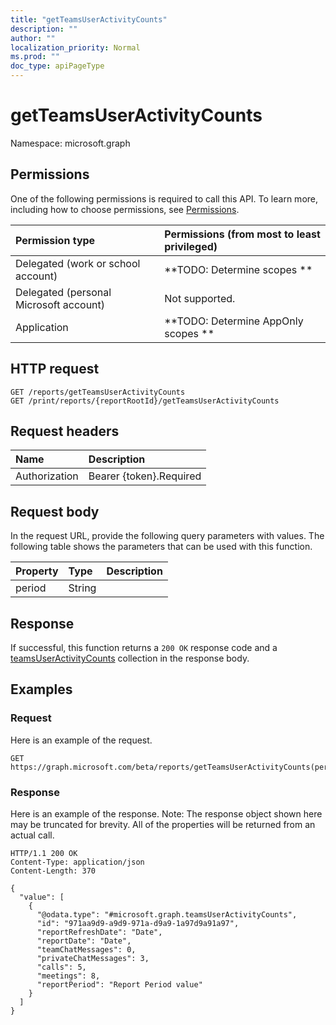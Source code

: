 ```yaml
---
title: "getTeamsUserActivityCounts"
description: ""
author: ""
localization_priority: Normal
ms.prod: ""
doc_type: apiPageType
---
```


# getTeamsUserActivityCounts

Namespace: microsoft.graph



## Permissions
One of the following permissions is required to call this API. To learn more, including how to choose permissions, see [Permissions](/concepts/permissions-reference.md).

|Permission type|Permissions (from most to least privileged)|
|:---|:---|
|Delegated (work or school account)|**TODO: Determine scopes **|
|Delegated (personal Microsoft account)|Not supported.|
|Application|**TODO: Determine AppOnly scopes **|

## HTTP request
<!-- {
  "blockType": "ignored"
}
-->
``` http
GET /reports/getTeamsUserActivityCounts
GET /print/reports/{reportRootId}/getTeamsUserActivityCounts
```

## Request headers
|Name|Description|
|:---|:---|
|Authorization|Bearer {token}.Required|

## Request body
In the request URL, provide the following query parameters with values.
The following table shows the parameters that can be used with this function.

|Property|Type|Description|
|:---|:---|:---|
|period|String||



## Response
If successful, this function returns a `200 OK` response code and a [teamsUserActivityCounts](../resources/teamsuseractivitycounts.md) collection in the response body.

## Examples

### Request
Here is an example of the request.
<!-- {
  "blockType": "request",
  "name": "reportroot_getteamsuseractivitycounts"
}
-->
``` http
GET https://graph.microsoft.com/beta/reports/getTeamsUserActivityCounts(period='parameterValue')
```

### Response
Here is an example of the response. Note: The response object shown here may be truncated for brevity. All of the properties will be returned from an actual call.
<!-- {
  "blockType": "response",
  "truncated": true,
  "@odata.type": "collection(microsoft.graph.teamsuseractivitycounts)"
}
-->
``` http
HTTP/1.1 200 OK
Content-Type: application/json
Content-Length: 370

{
  "value": [
    {
      "@odata.type": "#microsoft.graph.teamsUserActivityCounts",
      "id": "971aa9d9-a9d9-971a-d9a9-1a97d9a91a97",
      "reportRefreshDate": "Date",
      "reportDate": "Date",
      "teamChatMessages": 0,
      "privateChatMessages": 3,
      "calls": 5,
      "meetings": 8,
      "reportPeriod": "Report Period value"
    }
  ]
}
```

